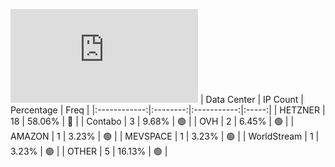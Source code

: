 ![Diagramm](https://github.com/obajay/StateSync-snapshots/blob/main/Projects/Hypersign/1/README.md)
| Data Center | IP Count | Percentage | Freq |
|:------------:|:--------:|:-----------:|:-----:|
| HETZNER | 18 | 58.06% | 🔴 |
| Contabo | 3 | 9.68% | 🟢 |
| OVH | 2 | 6.45% | 🟢 |
| AMAZON | 1 | 3.23% | 🟢 |
| MEVSPACE | 1 | 3.23% | 🟢 |
| WorldStream | 1 | 3.23% | 🟢 |
| OTHER | 5 | 16.13% | 🟢 |